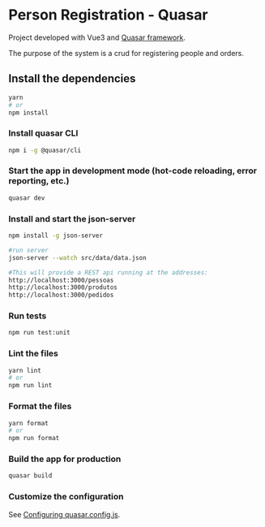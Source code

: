 # Person Registration - Quasar

Project developed with Vue3 and [Quasar framework](https://quasar.dev/).

The purpose of the system is a crud for registering people and orders.

## Install the dependencies
```bash
yarn
# or
npm install
```

### Install quasar CLI
```bash
npm i -g @quasar/cli
```


### Start the app in development mode (hot-code reloading, error reporting, etc.)
```bash
quasar dev
```


### Install and start the json-server
```bash
npm install -g json-server

#run server
json-server --watch src/data/data.json

#This will provide a REST api running at the addresses:
http://localhost:3000/pessoas
http://localhost:3000/produtos
http://localhost:3000/pedidos
```


### Run tests
```bash
npm run test:unit
```


### Lint the files
```bash
yarn lint
# or
npm run lint
```


### Format the files
```bash
yarn format
# or
npm run format
```


### Build the app for production
```bash
quasar build
```


### Customize the configuration
See [Configuring quasar.config.js](https://v2.quasar.dev/quasar-cli-vite/quasar-config-js).
